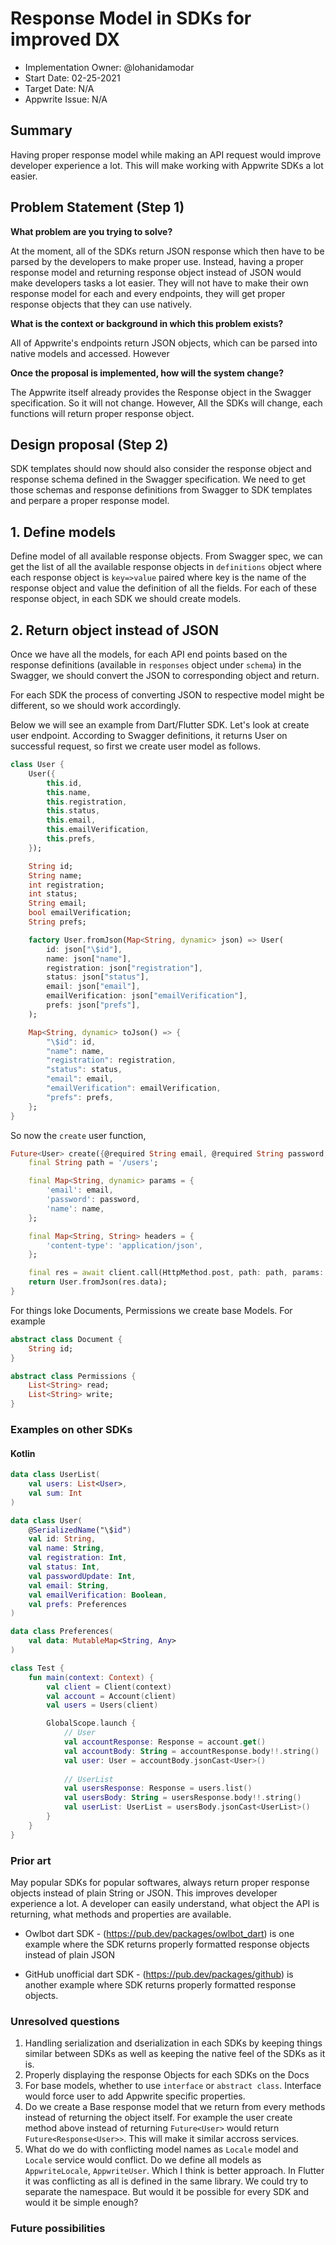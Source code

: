 # Response Model in SDKs for improved DX <!-- What do you want to call your `awesome_feature`? -->

- Implementation Owner: @lohanidamodar
- Start Date: 02-25-2021
- Target Date: N/A
- Appwrite Issue: N/A

## Summary

[summary]: #summary

<!-- Brief explanation of the proposed contribution. Write your answer below. -->
Having proper response model while making an API request would improve developer experience a lot. This will make working with Appwrite SDKs a lot easier.

## Problem Statement (Step 1)

[problem-statement]: #problem-statement

**What problem are you trying to solve?**

<!-- Write your answer below. -->
At the moment, all of the SDKs return JSON response which then have to be parsed by the developers to make proper use. Instead, having a proper response model and returning response object instead of JSON would make developers tasks a lot easier. They will not have to make their own response model for each and every endpoints, they will get proper response objects that they can use natively.

**What is the context or background in which this problem exists?**

<!-- Write your answer below. -->
All of Appwrite's endpoints return JSON objects, which can be parsed into native models and accessed. However

**Once the proposal is implemented, how will the system change?**

<!-- Write your answer below. -->

The Appwrite itself already provides the Response object in the Swagger specification. So it will not change. However, All the SDKs will change, each functions will return proper response object.

<!-- Please avoid discussing your proposed solution. -->

## Design proposal (Step 2)

[design-proposal]: #design-proposal

<!--
This is the technical portion of the RFC. Explain the design in sufficient detail keeping in mind the following:

- Its interaction with other parts of the system is clear
- It is reasonably clear how the contribution would be implemented
- Dependencies on libraries, tools, projects or work that isn't yet complete
- New API routes that need to be created or modifications to the existing routes (if needed)
- Any breaking changes and ways in which we can ensure backward compatibility.
- Use Cases
- Goals
- Deliverables
- Changes to documentation
- Ways to scale the solution

Ensure that you include examples, code-snippets etc. to allow the community to understand the proposed solution. **It would be best if the examples use naming conventions that you intend to use during the actual implementation so that changes can be suggested early on during the development.**

Write your answer below.

-->

SDK templates should now should also consider the response object and response schema defined in the Swagger specification. We need to get those schemas and response definitions from Swagger to SDK templates and perpare a proper response model.

## 1. Define models
Define model of all available response objects. From Swagger spec, we can get the list of all the available response objects in `definitions` object where each response object is `key=>value` paired where key is the name of the response object and value the definition of all the fields. For each of these response object, in each SDK we should create models.

## 2. Return object instead of JSON
Once we have all the models, for each API end points based on the response definitions (available in `responses` object under `schema`) in the Swagger, we should convert the JSON to corresponding object and return.

For each SDK the process of converting JSON to respective model might be different, so we should work accordingly.

Below we will see an example from Dart/Flutter SDK. Let's look at create user endpoint. According to Swagger definitions, it returns User on successful request, so first we create user model as follows.

```dart
class User {
    User({
        this.id,
        this.name,
        this.registration,
        this.status,
        this.email,
        this.emailVerification,
        this.prefs,
    });

    String id;
    String name;
    int registration;
    int status;
    String email;
    bool emailVerification;
    String prefs;

    factory User.fromJson(Map<String, dynamic> json) => User(
        id: json["\$id"],
        name: json["name"],
        registration: json["registration"],
        status: json["status"],
        email: json["email"],
        emailVerification: json["emailVerification"],
        prefs: json["prefs"],
    );

    Map<String, dynamic> toJson() => {
        "\$id": id,
        "name": name,
        "registration": registration,
        "status": status,
        "email": email,
        "emailVerification": emailVerification,
        "prefs": prefs,
    };
}
```

So now the `create` user function,

```dart
Future<User> create({@required String email, @required String password, String name = ''}) async {
    final String path = '/users';

    final Map<String, dynamic> params = {
        'email': email,
        'password': password,
        'name': name,
    };

    final Map<String, String> headers = {
        'content-type': 'application/json',
    };

    final res = await client.call(HttpMethod.post, path: path, params: params, headers: headers);
    return User.fromJson(res.data);
}
```

For things loke Documents, Permissions we create base Models. For example

```dart
abstract class Document {
    String id;
}

abstract class Permissions {
    List<String> read;
    List<String> write;
}

```

### Examples on other SDKs

#### Kotlin

```kotlin
data class UserList(
    val users: List<User>,
    val sum: Int
)

data class User(
    @SerializedName("\$id")
    val id: String,
    val name: String,
    val registration: Int,
    val status: Int,
    val passwordUpdate: Int,
    val email: String,
    val emailVerification: Boolean,
    val prefs: Preferences
)

data class Preferences(
    val data: MutableMap<String, Any>
)

class Test {
    fun main(context: Context) {
        val client = Client(context)
        val account = Account(client)
        val users = Users(client)

        GlobalScope.launch {
            // User
            val accountResponse: Response = account.get()
            val accountBody: String = accountResponse.body!!.string()
            val user: User = accountBody.jsonCast<User>()
            
            // UserList
            val usersResponse: Response = users.list()
            val usersBody: String = usersResponse.body!!.string()
            val userList: UserList = usersBody.jsonCast<UserList>()
        }
    }
}
```


### Prior art

[prior-art]: #prior-art

<!--

Discuss prior art, both the good and the bad, in relation to this proposal. A
few examples of what this can include are:

- Does this functionality exist in other software and what experience has their
  community had?
- For other teams: What lessons can we learn from what other communities have
  done here?
- Papers: Are there any published papers or great posts that discuss this? If
  you have some relevant papers to refer to, this can serve as a more detailed
  theoretical background.

This section is intended to encourage you as an author to think about the
lessons from other software, provide readers of your RFC with a fuller picture.
If there is no prior art, that is fine - your ideas are interesting to us
whether they are brand new or if it is an adaptation from other software.

Write your answer below.
-->
May popular SDKs for popular softwares, always return proper response objects instead of plain String or JSON. This improves developer experience a lot. A developer can easily understand, what object the API is returning, what methods and properties are available.

- Owlbot dart SDK - (https://pub.dev/packages/owlbot_dart) is one example where the SDK returns properly formatted response objects instead of plain JSON

- GitHub unofficial dart SDK - (https://pub.dev/packages/github) is another example where SDK returns properly formatted response objects.

### Unresolved questions

[unresolved-questions]: #unresolved-questions

<!-- What parts of the design do you expect to resolve through the RFC process before this gets merged? -->

<!-- Write your answer below. -->
1. Handling serialization and dserialization in each SDKs by keeping things similar between SDKs as well as keeping the native feel of the SDKs as it is.
2. Properly displaying the response Objects for each SDKs on the Docs
3. For base models, whether to use `interface` or `abstract class`. Interface would force user to add Appwrite specific properties.
4. Do we create a Base response model that we return from every methods instead of returning the object itself. For example the user create method above instead of returning `Future<User>` would return `Future<Response<User>>`. This will make it similar accross services.
5. What do we do with conflicting model names as `Locale` model and `Locale` service would conflict. Do we define all models as `AppwriteLocale`, `AppwriteUser`. Which I think is better approach. In Flutter it was conflicting as all is defined in the same library. We could try to separate the namespace. But would it be possible for every SDK and would it be simple enough?

### Future possibilities

[future-possibilities]: #future-possibilities

<!-- This is also a good place to "dump ideas", if they are out of scope for the RFC you are writing but otherwise related. -->

<!-- Write your answer below. -->
